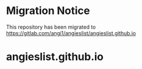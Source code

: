 <!-- BEGIN MIGRATION NOTICE -->
# Migration Notice
This repository has been migrated to https://gitlab.com/angi1/angieslist/angieslist.github.io
<!-- END MIGRATION NOTICE -->





# angieslist.github.io
